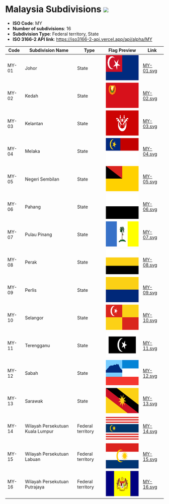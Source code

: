 # Malaysia Subdivisions ![](https://flagcdn.com/h40/my.png)

- **ISO Code**: MY
- **Number of subdivisions**: 16
- **Subdivision Type**: Federal territory, State
- **ISO 3166-2 API link**: https://iso3166-2-api.vercel.app/api/alpha/MY

| Code  | Subdivision Name         | Type | Flag Preview | Link |
|-------|--------------------------|--------------| -------------- |----------|
| MY-01 | Johor | State | <img src='https://raw.githubusercontent.com/amckenna41/iso3166-flags/main/iso3166-2-flags/MY/MY-01.svg' height='80'> | [MY-01.svg](https://raw.githubusercontent.com/amckenna41/iso3166-flags/main/iso3166-2-flags/MY/MY-01.svg) |
| MY-02 | Kedah | State | <img src='https://raw.githubusercontent.com/amckenna41/iso3166-flags/main/iso3166-2-flags/MY/MY-02.svg' height='80'> | [MY-02.svg](https://raw.githubusercontent.com/amckenna41/iso3166-flags/main/iso3166-2-flags/MY/MY-02.svg) |
| MY-03 | Kelantan | State | <img src='https://raw.githubusercontent.com/amckenna41/iso3166-flags/main/iso3166-2-flags/MY/MY-03.svg' height='80'> | [MY-03.svg](https://raw.githubusercontent.com/amckenna41/iso3166-flags/main/iso3166-2-flags/MY/MY-03.svg) |
| MY-04 | Melaka | State | <img src='https://raw.githubusercontent.com/amckenna41/iso3166-flags/main/iso3166-2-flags/MY/MY-04.svg' height='80'> | [MY-04.svg](https://raw.githubusercontent.com/amckenna41/iso3166-flags/main/iso3166-2-flags/MY/MY-04.svg) |
| MY-05 | Negeri Sembilan | State | <img src='https://raw.githubusercontent.com/amckenna41/iso3166-flags/main/iso3166-2-flags/MY/MY-05.svg' height='80'> | [MY-05.svg](https://raw.githubusercontent.com/amckenna41/iso3166-flags/main/iso3166-2-flags/MY/MY-05.svg) |
| MY-06 | Pahang | State | <img src='https://raw.githubusercontent.com/amckenna41/iso3166-flags/main/iso3166-2-flags/MY/MY-06.svg' height='80'> | [MY-06.svg](https://raw.githubusercontent.com/amckenna41/iso3166-flags/main/iso3166-2-flags/MY/MY-06.svg) |
| MY-07 | Pulau Pinang | State | <img src='https://raw.githubusercontent.com/amckenna41/iso3166-flags/main/iso3166-2-flags/MY/MY-07.svg' height='80'> | [MY-07.svg](https://raw.githubusercontent.com/amckenna41/iso3166-flags/main/iso3166-2-flags/MY/MY-07.svg) |
| MY-08 | Perak | State | <img src='https://raw.githubusercontent.com/amckenna41/iso3166-flags/main/iso3166-2-flags/MY/MY-08.svg' height='80'> | [MY-08.svg](https://raw.githubusercontent.com/amckenna41/iso3166-flags/main/iso3166-2-flags/MY/MY-08.svg) |
| MY-09 | Perlis | State | <img src='https://raw.githubusercontent.com/amckenna41/iso3166-flags/main/iso3166-2-flags/MY/MY-09.svg' height='80'> | [MY-09.svg](https://raw.githubusercontent.com/amckenna41/iso3166-flags/main/iso3166-2-flags/MY/MY-09.svg) |
| MY-10 | Selangor | State | <img src='https://raw.githubusercontent.com/amckenna41/iso3166-flags/main/iso3166-2-flags/MY/MY-10.svg' height='80'> | [MY-10.svg](https://raw.githubusercontent.com/amckenna41/iso3166-flags/main/iso3166-2-flags/MY/MY-10.svg) |
| MY-11 | Terengganu | State | <img src='https://raw.githubusercontent.com/amckenna41/iso3166-flags/main/iso3166-2-flags/MY/MY-11.svg' height='80'> | [MY-11.svg](https://raw.githubusercontent.com/amckenna41/iso3166-flags/main/iso3166-2-flags/MY/MY-11.svg) |
| MY-12 | Sabah | State | <img src='https://raw.githubusercontent.com/amckenna41/iso3166-flags/main/iso3166-2-flags/MY/MY-12.svg' height='80'> | [MY-12.svg](https://raw.githubusercontent.com/amckenna41/iso3166-flags/main/iso3166-2-flags/MY/MY-12.svg) |
| MY-13 | Sarawak | State | <img src='https://raw.githubusercontent.com/amckenna41/iso3166-flags/main/iso3166-2-flags/MY/MY-13.svg' height='80'> | [MY-13.svg](https://raw.githubusercontent.com/amckenna41/iso3166-flags/main/iso3166-2-flags/MY/MY-13.svg) |
| MY-14 | Wilayah Persekutuan Kuala Lumpur | Federal territory | <img src='https://raw.githubusercontent.com/amckenna41/iso3166-flags/main/iso3166-2-flags/MY/MY-14.svg' height='80'> | [MY-14.svg](https://raw.githubusercontent.com/amckenna41/iso3166-flags/main/iso3166-2-flags/MY/MY-14.svg) |
| MY-15 | Wilayah Persekutuan Labuan | Federal territory | <img src='https://raw.githubusercontent.com/amckenna41/iso3166-flags/main/iso3166-2-flags/MY/MY-15.svg' height='80'> | [MY-15.svg](https://raw.githubusercontent.com/amckenna41/iso3166-flags/main/iso3166-2-flags/MY/MY-15.svg) |
| MY-16 | Wilayah Persekutuan Putrajaya | Federal territory | <img src='https://raw.githubusercontent.com/amckenna41/iso3166-flags/main/iso3166-2-flags/MY/MY-16.svg' height='80'> | [MY-16.svg](https://raw.githubusercontent.com/amckenna41/iso3166-flags/main/iso3166-2-flags/MY/MY-16.svg) |
